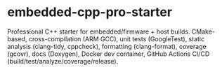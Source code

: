 # embedded-cpp-pro-starter
Professional C++ starter for embedded/firmware + host builds. CMake-based, cross-compilation (ARM GCC), unit tests (GoogleTest), static analysis (clang-tidy, cppcheck), formatting (clang-format), coverage (gcovr), docs (Doxygen), Docker dev container, GitHub Actions CI/CD (build/test/analyze/coverage/release).
